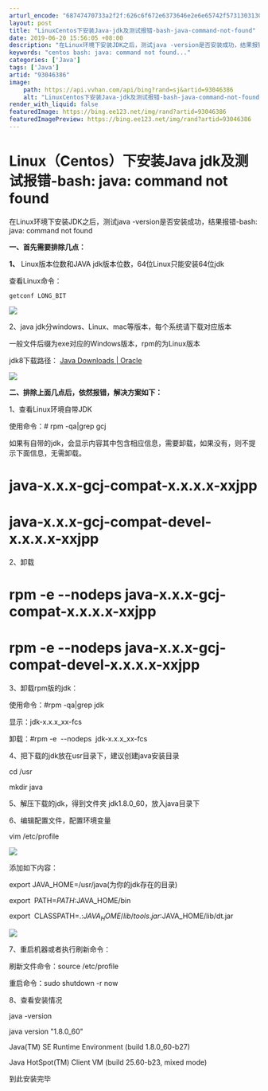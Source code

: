 ```yaml
---
arturl_encode: "68747470733a2f2f:626c6f672e6373646e2e6e65742f5731303130313636353837:2f61727469636c652f64657461696c732f3933303436333836"
layout: post
title: "LinuxCentos下安装Java-jdk及测试报错-bash-java-command-not-found"
date: 2019-06-20 15:56:05 +08:00
description: "在Linux环境下安装JDK之后，测试java -version是否安装成功，结果报错-bash: "
keywords: "centos bash: java: command not found..."
categories: ['Java']
tags: ['Java']
artid: "93046386"
image:
    path: https://api.vvhan.com/api/bing?rand=sj&artid=93046386
    alt: "LinuxCentos下安装Java-jdk及测试报错-bash-java-command-not-found"
render_with_liquid: false
featuredImage: https://bing.ee123.net/img/rand?artid=93046386
featuredImagePreview: https://bing.ee123.net/img/rand?artid=93046386
---
```


# Linux（Centos）下安装Java jdk及测试报错-bash: java: command not found

在Linux环境下安装JDK之后，测试java -version是否安装成功，结果报错-bash: java: command not found

**一、首先需要排除几点：**

**1、**
Linux版本位数和JAVA jdk版本位数，64位Linux只能安装64位jdk

查看Linux命令：

```
getconf LONG_BIT
```

![](https://i-blog.csdnimg.cn/blog_migrate/aa623ca31ee8ccd73365f6e3789327c8.png)

2、java jdk分windows、Linux、mac等版本，每个系统请下载对应版本

一般文件后缀为exe对应的Windows版本，rpm的为Linux版本

jdk8下载路径：
[Java Downloads | Oracle](https://www.oracle.com/technetwork/java/javase/downloads/jdk8-downloads-2133151.html "Java Downloads | Oracle")

![](https://i-blog.csdnimg.cn/blog_migrate/f0b268dd47eb4869ed32344ae0f49603.png)

**二、排除上面几点后，依然报错，解决方案如下：**

1、查看Linux环境自带JDK

使用命令：# rpm -qa|grep gcj

如果有自带的jdk，会显示内容其中包含相应信息，需要卸载，如果没有，则不提示下面信息，无需卸载。
  
# java-x.x.x-gcj-compat-x.x.x.x-xxjpp
  
# java-x.x.x-gcj-compat-devel-x.x.x.x-xxjpp

2、卸载

# rpm -e --nodeps java-x.x.x-gcj-compat-x.x.x.x-xxjpp
  
# rpm -e --nodeps java-x.x.x-gcj-compat-devel-x.x.x.x-xxjpp

3、卸载rpm版的jdk：

使用命令：#rpm -qa|grep jdk

显示：jdk-x.x.x_xx-fcs
  
卸载：#rpm -e  --nodeps  jdk-x.x.x_xx-fcs

4、把下载的jdk放在usr目录下，建议创建java安装目录

cd /usr
  
mkdir java

5、解压下载的jdk，得到文件夹 jdk1.8.0_60，放入java目录下

6、编辑配置文件，配置环境变量

vim /etc/profile

![](https://i-blog.csdnimg.cn/blog_migrate/b31fdb2d94c94e2ef76773ecb88c44bb.png)

添加如下内容：
  
export JAVA_HOME=/usr/java(为你的jdk存在的目录)

export  PATH=$PATH:$JAVA_HOME/bin

export  CLASSPATH=.:$JAVA_HOME/lib/tools.jar:$JAVA_HOME/lib/dt.jar
  
![](https://i-blog.csdnimg.cn/blog_migrate/82c27cacfc5f10a1dd558f2d6570a943.png)

7、重启机器或者执行刷新命令：

刷新文件命令：source /etc/profile

重启命令：sudo shutdown -r now

8、查看安装情况

java -version

java version "1.8.0_60"
  
Java(TM) SE Runtime Environment (build 1.8.0_60-b27)
  
Java HotSpot(TM) Client VM (build 25.60-b23, mixed mode)

到此安装完毕